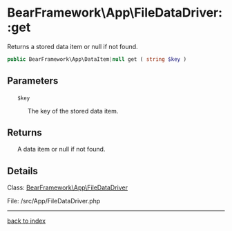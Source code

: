 # BearFramework\App\FileDataDriver::get

Returns a stored data item or null if not found.

```php
public BearFramework\App\DataItem|null get ( string $key )
```

## Parameters

&nbsp;&nbsp;&nbsp;&nbsp;&nbsp;&nbsp;`$key`

&nbsp;&nbsp;&nbsp;&nbsp;&nbsp;&nbsp;&nbsp;&nbsp;&nbsp;&nbsp;&nbsp;&nbsp;The key of the stored data item.

## Returns

&nbsp;&nbsp;&nbsp;&nbsp;&nbsp;&nbsp;A data item or null if not found.

## Details

Class: [BearFramework\App\FileDataDriver](bearframework.app.filedatadriver.class.md)

File: /src/App/FileDataDriver.php

---

[back to index](index.md)

